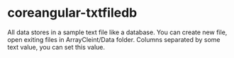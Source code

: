 # coreangular-txtfiledb
All data stores in a sample text file like a database. You can create new file, open exiting files in ArrayCleint/Data folder. Columns separated by some text value, you can set this value.
